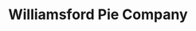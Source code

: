 ---
title: "Williamsford Pie Company"
url: /williamsford-township-of-chatsworth/williamsford-pie-company/
shop: bakery
---